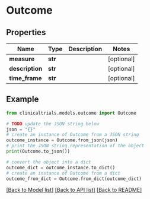 # Outcome


## Properties

Name | Type | Description | Notes
------------ | ------------- | ------------- | -------------
**measure** | **str** |  | [optional] 
**description** | **str** |  | [optional] 
**time_frame** | **str** |  | [optional] 

## Example

```python
from clinicaltrials.models.outcome import Outcome

# TODO update the JSON string below
json = "{}"
# create an instance of Outcome from a JSON string
outcome_instance = Outcome.from_json(json)
# print the JSON string representation of the object
print(Outcome.to_json())

# convert the object into a dict
outcome_dict = outcome_instance.to_dict()
# create an instance of Outcome from a dict
outcome_from_dict = Outcome.from_dict(outcome_dict)
```
[[Back to Model list]](../README.md#documentation-for-models) [[Back to API list]](../README.md#documentation-for-api-endpoints) [[Back to README]](../README.md)


